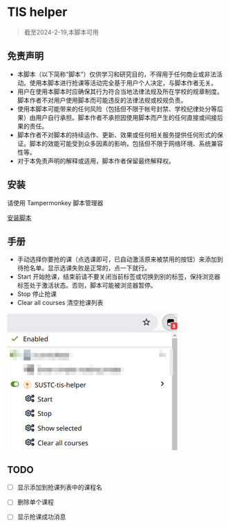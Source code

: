 # TIS helper

> 截至2024-2-19,本脚本可用

## 免责声明

- 本脚本（以下简称“脚本”）仅供学习和研究目的，不得用于任何商业或非法活动。使用本脚本进行抢课等活动完全基于用户个人决定，与脚本作者无关。
- 用户在使用本脚本时应确保其行为符合当地法律法规及所在学校的规章制度。脚本作者不对用户使用脚本而可能违反的法律法规或校规负责。
- 使用本脚本可能带来的任何风险（包括但不限于帐号封禁、学校纪律处分等后果）由用户自行承担。脚本作者不承担因使用脚本而产生的任何直接或间接后果的责任。
- 脚本作者不对脚本的持续运作、更新、效果或任何相关服务提供任何形式的保证。脚本的效能可能受到众多因素的影响，包括但不限于网络环境、系统兼容性等。
- 对于本免责声明的解释或适用，脚本作者保留最终解释权。

## 安装

请使用 Tampermonkey 脚本管理器

[安装脚本](https://raw.githubusercontent.com/Vollate/SUSTech-tis-helper/main/tis-helper.user.js)

## 手册

- 手动选择你要抢的课（点选课即可，已自动激活原来被禁用的按钮）来添加到待抢名单。显示选课失败是正常的，点一下就行。
- Start 开始抢课，结束前请不要关闭当前标签或切换到别的标签，保持浏览器标签处于激活状态。否则，脚本可能被浏览器暂停。
- Stop 停止抢课
- Clear all courses 清空抢课列表

![exmaple](img/example.png)

## TODO

- [ ] 显示添加到抢课列表中的课程名
- [ ] 删除单个课程
- [ ] 显示抢课成功消息

